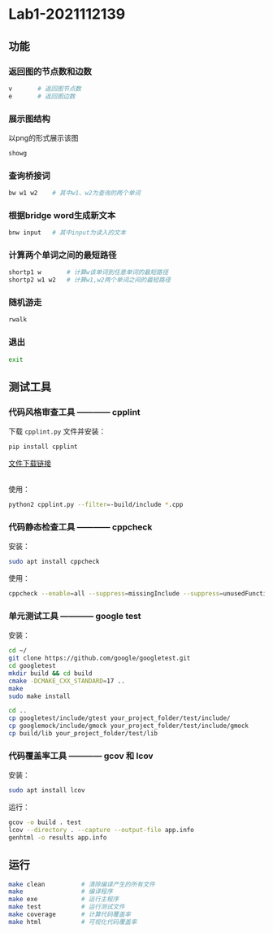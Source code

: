 # Lab1-2021112139

## 功能

### 返回图的节点数和边数

```bash
v       # 返回图节点数
e       # 返回图边数
```

### 展示图结构

以png的形式展示该图

```bash
showg
```

### 查询桥接词

```bash
bw w1 w2    # 其中w1、w2为查询的两个单词
```

### 根据bridge word生成新文本

```bash
bnw input   # 其中input为读入的文本
```

### 计算两个单词之间的最短路径

```bash
shortp1 w       # 计算w该单词到任意单词的最短路径
shortp2 w1 w2   # 计算w1,w2两个单词之间的最短路径
```

### 随机游走

```bash
rwalk
```

### 退出

```bash
exit
```

## 测试工具

### 代码风格审查工具 ———— cpplint

下载 `cpplint.py` 文件并安装：

```bash
pip install cpplint
```

<div><a href="https://github.com/google/styleguide/blob/gh-pages/cpplint/cpplint.py">文件下载链接</a></div></br>

使用：

```bash
python2 cpplint.py --filter=-build/include *.cpp
```

### 代码静态检查工具 ———— cppcheck

安装：

```bash
sudo apt install cppcheck
```

使用：

```bash
cppcheck --enable=all --suppress=missingInclude --suppress=unusedFunction Lab1-2021112139/
```

### 单元测试工具 ———— google test

安装：

```bash
cd ~/
git clone https://github.com/google/googletest.git
cd googletest
mkdir build && cd build
cmake -DCMAKE_CXX_STANDARD=17 ..
make
sudo make install

cd ..
cp googletest/include/gtest your_project_folder/test/include/
cp googlemock/include/gmock your_project_folder/test/include/gmock
cp build/lib your_project_folder/test/lib
```

### 代码覆盖率工具 ———— gcov 和 lcov

安装：

```bash
sudo apt install lcov
```

运行：

```bash
gcov -o build . test
lcov --directory . --capture --output-file app.info
genhtml -o results app.info
```

## 运行

```bash
make clean          # 清除编译产生的所有文件
make                # 编译程序
make exe            # 运行主程序
make test           # 运行测试文件
make coverage       # 计算代码覆盖率
make html           # 可视化代码覆盖率
```
